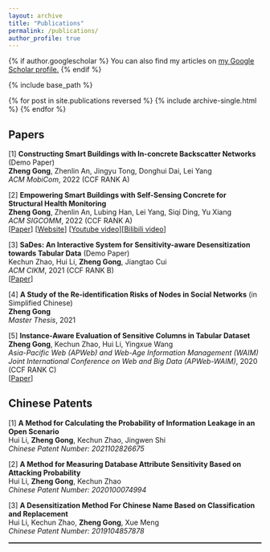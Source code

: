 ```yaml
---
layout: archive
title: "Publications"
permalink: /publications/
author_profile: true
---
```


{% if author.googlescholar %}
  You can also find my articles on <u><a href="{{author.googlescholar}}">my Google Scholar profile</a>.</u>
{% endif %}

{% include base_path %}

{% for post in site.publications reversed %}
  {% include archive-single.html %}
{% endfor %}
## Papers

[1] **Constructing Smart Buildings with In-concrete Backscatter Networks** (Demo Paper)
<br/>
**Zheng Gong**, Zhenlin An, Jingyu Tong, Donghui Dai, Lei Yang
<br/>
*ACM MobiCom*, 2022 (CCF RANK A)

[2] **Empowering Smart Buildings with Self-Sensing Concrete for Structural Health Monitoring** 
<br/>
**Zheng Gong**, Zhenlin An, Lubing Han, Lei Yang, Siqi Ding, Yu Xiang
<br/>
*ACM SIGCOMM*, 2022 (CCF RANK A)
<br/>
[[Paper](https://marcogong.github.io/files/EcoCapsule.pdf)] [[Website](https://anplus.github.io/In-concrete-Backscatter/)] [[Youtube video](https://youtu.be/gLRCQy2Q134)][[Bilibili video](https://www.bilibili.com/video/bv1Cg411S7R8)]

[3] **SaDes: An Interactive System for Sensitivity-aware Desensitization towards Tabular Data** (Demo Paper)
<br/>
Kechun Zhao, Hui Li, **Zheng Gong**, Jiangtao Cui
<br/>
*ACM CIKM*, 2021 (CCF RANK B)
<br/>
[[Paper](https://marcogong.github.io/files/de3084-zhaoA.pdf)] 

[4] **A Study of the Re-identification Risks of Nodes in Social Networks** (in Simplified Chinese)
<br/>
**Zheng Gong**
<br/>
*Master Thesis*, 2021


[5] **Instance-Aware Evaluation of Sensitive Columns in Tabular Dataset**
<br/>
 **Zheng Gong**, Kechun Zhao, Hui Li, Yingxue Wang
<br/>
*Asia-Pacific Web (APWeb) and Web-Age Information Management (WAIM) Joint International Conference on Web and Big Data (APWeb-WAIM)*, 2020 (CCF RANK C)
<br/>
[[Paper](https://marcogong.github.io/files/260.pdf)] 
## Chinese Patents

[1] **A Method for Calculating the Probability of Information Leakage in an Open Scenario**
<br/>
Hui Li, **Zheng Gong**, Kechun Zhao, Jingwen Shi
<br/>
*Chinese Patent Number: 2021102826675*

[2] **A Method for Measuring Database Attribute Sensitivity Based on Attacking Probability**
<br/>
Hui Li, **Zheng Gong**, Kechun Zhao
<br/>
*Chinese Patent Number: 2020100074994*

[3] **A Desensitization Method For Chinese Name Based on Classification and Replacement**
<br/>
Hui Li, Kechun Zhao, **Zheng Gong**, Xue Meng
<br/>
*Chinese Patent Number: 2019104857878*

<hr style="border:1px solid gray"/> 
